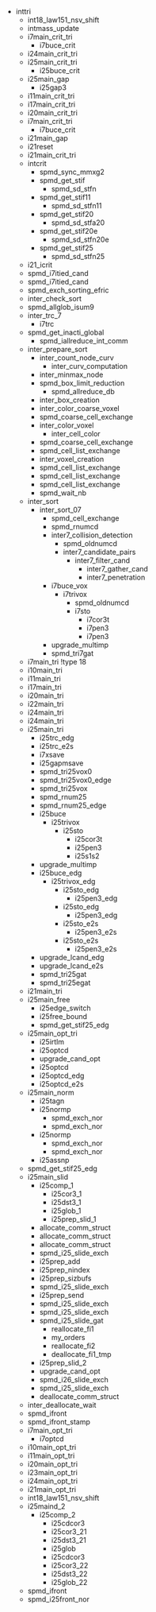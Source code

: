 - inttri
  - int18_law151_nsv_shift
  - intmass_update
  - i7main_crit_tri
    - i7buce_crit
  - i24main_crit_tri
  - i25main_crit_tri
    - i25buce_crit
  - i25main_gap
    - i25gap3
  - i11main_crit_tri
  - i17main_crit_tri
  - i20main_crit_tri
  - i7main_crit_tri
    - i7buce_crit
  - i21main_gap
  - i21reset
  - i21main_crit_tri
  - intcrit
    - spmd_sync_mmxg2
    - spmd_get_stif
      - spmd_sd_stfn
    - spmd_get_stif11
      - spmd_sd_stfn11
    - spmd_get_stif20
      - spmd_sd_stfa20
    - spmd_get_stif20e
      - spmd_sd_stfn20e
    - spmd_get_stif25
      - spmd_sd_stfn25
  - i21_icrit
  - spmd_i7itied_cand
  - spmd_i7itied_cand
  - spmd_exch_sorting_efric
  - inter_check_sort
  - spmd_allglob_isum9
  - inter_trc_7
    - i7trc
  - spmd_get_inacti_global
    - spmd_iallreduce_int_comm
  - inter_prepare_sort
    - inter_count_node_curv
      - inter_curv_computation
    - inter_minmax_node
    - spmd_box_limit_reduction
      - spmd_allreduce_db
    - inter_box_creation
    - inter_color_coarse_voxel
    - spmd_coarse_cell_exchange
    - inter_color_voxel
      - inter_cell_color
    - spmd_coarse_cell_exchange
    - spmd_cell_list_exchange
    - inter_voxel_creation
    - spmd_cell_list_exchange
    - spmd_cell_list_exchange
    - spmd_cell_list_exchange
    - spmd_wait_nb
  - inter_sort
    - inter_sort_07
      - spmd_cell_exchange
      - spmd_rnumcd
      - inter7_collision_detection
        - spmd_oldnumcd
        - inter7_candidate_pairs
          - inter7_filter_cand
            - inter7_gather_cand
            - inter7_penetration
      - i7buce_vox
        - i7trivox
          - spmd_oldnumcd
          - i7sto
            - i7cor3t
            - i7pen3
            - i7pen3
      - upgrade_multimp
      - spmd_tri7gat
  - i7main_tri !type 18
  - i10main_tri
  - i11main_tri
  - i17main_tri
  - i20main_tri
  - i22main_tri
  - i24main_tri
  - i24main_tri
  - i25main_tri
    - i25trc_edg
    - i25trc_e2s
    - i7xsave
    - i25gapmsave
    - spmd_tri25vox0
    - spmd_tri25vox0_edge
    - spmd_tri25vox
    - spmd_rnum25
    - spmd_rnum25_edge
    - i25buce
      - i25trivox
        - i25sto
          - i25cor3t
          - i25pen3
          - i25s1s2
    - upgrade_multimp
    - i25buce_edg
      - i25trivox_edg
        - i25sto_edg
          - i25pen3_edg
        - i25sto_edg
          - i25pen3_edg
        - i25sto_e2s
          - i25pen3_e2s
        - i25sto_e2s
          - i25pen3_e2s
    - upgrade_lcand_edg
    - upgrade_lcand_e2s
    - spmd_tri25gat
    - spmd_tri25egat
  - i21main_tri
  - i25main_free
    - i25edge_switch
    - i25free_bound
    - spmd_get_stif25_edg
  - i25main_opt_tri
    - i25irtlm
    - i25optcd
    - upgrade_cand_opt
    - i25optcd
    - i25optcd_edg
    - i25optcd_e2s
  - i25main_norm
    - i25tagn
    - i25normp
      - spmd_exch_nor
      - spmd_exch_nor
    - i25normp
      - spmd_exch_nor
      - spmd_exch_nor
    - i25assnp
  - spmd_get_stif25_edg
  - i25main_slid
    - i25comp_1
      - i25cor3_1
      - i25dst3_1
      - i25glob_1
      - i25prep_slid_1
    - allocate_comm_struct
    - allocate_comm_struct
    - allocate_comm_struct
    - spmd_i25_slide_exch
    - i25prep_add
    - i25prep_nindex
    - i25prep_sizbufs
    - spmd_i25_slide_exch
    - i25prep_send
    - spmd_i25_slide_exch
    - spmd_i25_slide_exch
    - spmd_i25_slide_gat
      - reallocate_fi1
      - my_orders
      - reallocate_fi2
      - deallocate_fi1_tmp
    - i25prep_slid_2
    - upgrade_cand_opt
    - spmd_i26_slide_exch
    - spmd_i25_slide_exch
    - deallocate_comm_struct
  - inter_deallocate_wait
  - spmd_ifront
  - spmd_ifront_stamp
  - i7main_opt_tri
    - i7optcd
  - i10main_opt_tri
  - i11main_opt_tri
  - i20main_opt_tri
  - i23main_opt_tri
  - i24main_opt_tri
  - i21main_opt_tri
  - int18_law151_nsv_shift
  - i25maind_2
    - i25comp_2
      - i25cdcor3
      - i25cor3_21
      - i25dst3_21
      - i25glob
      - i25cdcor3
      - i25cor3_22
      - i25dst3_22
      - i25glob_22
  - spmd_ifront
  - spmd_i25front_nor

